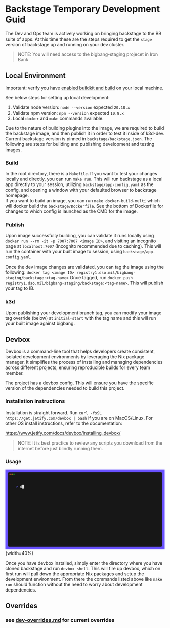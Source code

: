 # Backstage Temporary Development Guid

The Dev and Ops team is actively working on bringing backstage to the BB suite of apps. At this time these are the
steps required to get the `stage` version of backstage up and running on your dev cluster.

> NOTE: You will need access to the bigbang-staging  projecet in Iron Bank

## Local Environment

Important: verify you have [enabled buildkit and build](./docs/DEVELOPMENT_MAINTENANCE.md#development-maintenance) on your local machine.

See below steps for setting up local development:

1. Validate node version: `node --version` expected `20.18.x`
2. Validate npm version: `npm --version` expected `10.8.x`
3. Local `docker` and `make` commands available.

Due to the nature of building plugins into the image, we are required to build the backstage image, and then publish it in order
to test it inside of k3d-dev.  Current backstage version is pinned in `backstage/backstage.json`.  The following are steps for building and publishing development
and testing images.

### Build

In the root directory, there is a `Makefile`. If you want to test your changes locally and directly, you can run `make run`.  This will run backstage
as a local app directly to your session, utilizing `backstage/app-config.yaml` as the config, and opening a window with your defaulted browser to backstage homepage.  
If you want to build an image, you can run `make docker-build-multi` which will docker build the `backstage/Dockerfile`.  See the bottom of Dockerfile for changes to
which config is launched as the CMD for the image.

### Publish

Upon image successfully building, you can validate it runs locally using `docker run --rm -it -p 7007:7007 <image ID>`, and visiting an incognito page
at `localhost:7007` (Incognito recommended due to caching). This will run the container with your built image to session, using `backstage/app-config.yaml`.

Once the dev image changes are validated, you can tag the image using the following:
`docker tag <image ID> registry1.dso.mil/bigbang-staging/backstage:<tag-name>`
Once tagged, run `docker push registry1.dso.mil/bigbang-staging/backstage:<tag-name>`.  This will publish your tag to IB.

### k3d

Upon publishing your development branch tag, you can modify your image tag override (below) at `initial-start` with the tag name and this will run your built image against bigbang.

## Devbox

Devbox is a command-line tool that helps developers create consistent, isolated development environments by leveraging
the Nix package manager. It simplifies the process of installing and managing dependencies across different projects,
ensuring reproducible builds for every team member.

The project has a devbox config. This will ensure you have the specific version of the dependencies needed to build this
project.

### Installation instructions

Installation is straight forward. Run `curl -fsSL https://get.jetify.com/devbox | bash` if you are on MacOS/Linux. For
other OS install instructions, refer to the documentation:

<https://www.jetify.com/docs/devbox/installing_devbox/>

> NOTE: It is best practice to review any scripts you download from the internet before just blindly running them.

### Usage

![demo.gif](demo.gif){width=40%}

Once you have devbox installed, simply enter the directory where you have cloned backstage and run `devbox shell`. This
will fire up devbox, which on first run will pull down the appropriate Nix packages and setup the development environment.
From there the commands listed above like `make run` should function without the need to worry about development
dependencies.

## Overrides

### see [dev-overrides.md](./docs/dev-overrides.md) for current overrides
